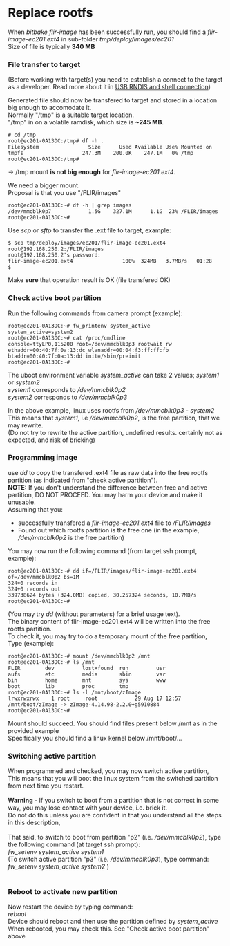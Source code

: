 Replace rootfs
==============
When _bitbake flir-image_ has been successfully run, you should find a _flir-image-ec201.ext4_ in sub-folder _tmp/deploy/images/ec201_<br>
Size of file is typically **340 MB**<br>

### File transfer to target
(Before working with target(s) you need to establish a connect to the target as a developer. Read more about it in [USB RNDIS and shell connection](rndis.md))<br>


Generated file should now be transfered to target and stored in a location big enough to accomodate it.<br>
Normally "/tmp" is a suitable target location. <br>
"/tmp" in on a volatile ramdisk, which size is **~245 MB**.
~~~console
# cd /tmp
root@ec201-0A13DC:/tmp# df -h .
Filesystem                Size      Used Available Use% Mounted on
tmpfs                   247.3M    200.0K    247.1M   0% /tmp
root@ec201-0A13DC:/tmp# 
~~~
-> /tmp mount **is not big enough** for _flir-image-ec201.ext4_.<br>

We need a bigger mount. <br>
Proposal is that you use "/FLIR/images"<br>
~~~console
root@ec201-0A13DC:~# df -h | grep images
/dev/mmcblk0p7            1.5G    327.1M      1.1G  23% /FLIR/images
root@ec201-0A13DC:~#
~~~

Use _scp_ or _sftp_ to transfer the .ext file to target, example:
~~~console
$ scp tmp/deploy/images/ec201/flir-image-ec201.ext4 root@192.168.250.2:/FLIR/images
root@192.168.250.2's password:
flir-image-ec201.ext4                100%  324MB   3.7MB/s   01:28    
$ 
~~~
Make **sure** that operation result is OK (file transfered OK)<br>

### Check active boot partition
Run the following commands from camera prompt (example):
~~~console
root@ec201-0A13DC:~# fw_printenv system_active
system_active=system2
root@ec201-0A13DC:~# cat /proc/cmdline
console=ttyLP0,115200 root=/dev/mmcblk0p3 rootwait rw ethaddr=00:40:7f:0a:13:dc wlanaddr=00:04:f3:ff:ff:fb btaddr=00:40:7f:0a:13:dd init=/sbin/preinit
root@ec201-0A13DC:~#
~~~
The uboot environment variable _system_active_ can take 2 values; _system1_ or _system2_<br>
_system1_ corresponds to _/dev/mmcblk0p2_<br>
_system2_ corresponds to _/dev/mmcblk0p3_<br>

In the above example, linux uses rootfs from _/dev/mmcblk0p3_ - _system2_ <br>
This means that _system1_, i.e _/dev/mmcblk0p2_, is the free partition, that we may rewrite.<br>
(Do not try to rewrite the active partition, undefined results. certainly not as expected, and risk of bricking)
### Programming image
use _dd_ to copy the transfered .ext4 file as raw data into the free rootfs partition (as indicated from "check active partition").<br>
**NOTE:** If you don't understand the difference between free and active partition, DO NOT PROCEED. You may harm your device and make it unusable.<br>
Assuming that you:<br>
- successfully transfered a _flir-image-ec201.ext4_ file to _/FLIR/images_
- Found out which rootfs partition is the free one (in the example, _/dev/mmcblk0p2_ is the free partition)

You may now run the following command (from target ssh prompt, example):
~~~console
root@ec201-0A13DC:~# dd if=/FLIR/images/flir-image-ec201.ext4 of=/dev/mmcblk0p2 bs=1M
324+0 records in
324+0 records out
339738624 bytes (324.0MB) copied, 30.257324 seconds, 10.7MB/s
root@ec201-0A13DC:~# 
~~~
(You may try _dd_ (without parameters) for a brief usage text).<br>
The binary content of flir-image-ec201.ext4 will be written into the free rootfs partition.<br>
To check it, you may try to do a temporary mount of the free partition,<br>
Type (example):<br>
~~~console
root@ec201-0A13DC:~# mount /dev/mmcblk0p2 /mnt
root@ec201-0A13DC:~# ls /mnt
FLIR        dev         lost+found  run         usr
aufs        etc         media       sbin        var
bin         home        mnt         sys         www
boot        lib         proc        tmp
root@ec201-0A13DC:~# ls -l /mnt/boot/zImage
lrwxrwxrwx    1 root     root            29 Aug 17 12:57 /mnt/boot/zImage -> zImage-4.14.98-2.2.0+g5910884
root@ec201-0A13DC:~#
~~~
Mount should succeed. You should find files present below /mnt as in the provided example<br>
Specifically you should find a linux kernel below /mnt/boot/...<br>

### Switching active partition
When programmed and checked, you may now switch active partition,<br>
This means that you will boot the linux system from the switched partition from next time you restart. <br><br>
**Warning** - If you switch to boot from a partition that is not correct in some way, you may lose contact with your device, i.e. brick it.<br>
Do not do this unless you are confident in that you understand all the steps in this description,<br><br>
That said, to switch to boot from partition "p2" (i.e. _/dev/mmcblk0p2_), type the following command (at target ssh prompt):<br>
_fw_setenv system_active system1_<br>
(To switch active partition "p3" (i.e. _/dev/mmcblk0p3_), type command:<br>
_fw_setenv system_active system2_ )<br><br>
### Reboot to activate new partition
Now restart the device by typing command:<br>
_reboot_ <br>
Device should reboot and then use the partition defined by _system_active_<br>
When rebooted, you may check this. See "Check active boot partition" above<br>

